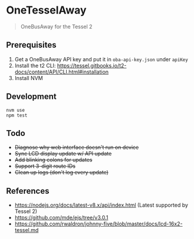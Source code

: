 # OneTesselAway

> OneBusAway for the Tessel 2

## Prerequisites

1. Get a OneBusAway API key and put it in `oba-api-key.json` under `apiKey`
2. Install the t2 CLI: https://tessel.gitbooks.io/t2-docs/content/API/CLI.html#installation
3. Install NVM

## Development

```
nvm use
npm test
```

## Todo

-   ~~Diagnose why web interface doesn't run on device~~
-   ~~Sync LCD display update w/ API update~~
-   ~~Add blinking colons for updates~~
-   ~~Support 3-digit route IDs~~
-   ~~Clean up logs (don't log every update)~~

## References

-   https://nodejs.org/docs/latest-v8.x/api/index.html (Latest supported by Tessel 2)
-   https://github.com/mde/ejs/tree/v3.0.1
-   https://github.com/rwaldron/johnny-five/blob/master/docs/lcd-16x2-tessel.md
